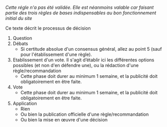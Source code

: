 *Cette régle n'a pas été validée. Elle est néanmoins valable car faisant partie des trois règles de bases indispensables au bon fonctionnement initial du site*

Ce texte décrit le processus de décision 

1. Question
2. Débats
    * Si certitude absolue d'un consensus général, allez au point 5 (sauf pour l'établissement d'une règle).
3. Etablissement d'un vote. Il s'agit d’établir ici les différentes options possibles (et non d'en défendre une), ou la rédaction d'une règle/recommandation
    * Cette phase doit durer au minimum 1 semaine, et la publicité doit obligatoirement en être faite.
4. Vote
    * Cette phase doit durer au minimum 1 semaine, et la publicité doit obligatoirement en être faite.
5. Application
    * Rien
    * Ou bien la publication officielle d'une règle/recommandation
    * Ou bien la mise en œuvre d'une décision
